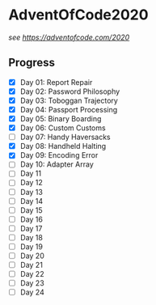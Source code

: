 # AdventOfCode2020
*see https://adventofcode.com/2020*

## Progress
- [x] Day 01: Report Repair
- [x] Day 02: Password Philosophy
- [x] Day 03: Toboggan Trajectory
- [x] Day 04: Passport Processing
- [x] Day 05: Binary Boarding
- [x] Day 06: Custom Customs
- [ ] Day 07: Handy Haversacks
- [x] Day 08: Handheld Halting
- [x] Day 09: Encoding Error 
- [ ] Day 10: Adapter Array
- [ ] Day 11
- [ ] Day 12
- [ ] Day 13
- [ ] Day 14
- [ ] Day 15
- [ ] Day 16
- [ ] Day 17
- [ ] Day 18
- [ ] Day 19
- [ ] Day 20
- [ ] Day 21
- [ ] Day 22
- [ ] Day 23
- [ ] Day 24
